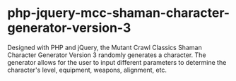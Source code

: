 # php-jquery-mcc-shaman-character-generator-version-3
Designed with PHP and jQuery, the Mutant Crawl Classics Shaman Character Generator Version 3 randomly generates a character. The generator allows for the user to input different parameters to determine the character's level, equipment, weapons, alignment, etc.
